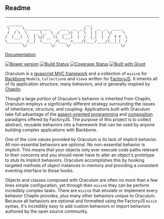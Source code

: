 Readme
------
------

```
 _______                             __
 \   _  \____________    ____  __ __|  |  __ __  _____
 /  / \  \_  __ \__  \ _/ ___\|  |  \  | |  |  \/     \
/  (___)  \  | \// __ \\  \___|  |  /  |_|  |  /  Y Y  \
\_______  /__|  (____  /\___  >____/|____/____/|__|_|  /
        \/           \/     \/                       \/
```

[Documentation](http://hackers.lookout.com/oraculum/README.md.html)

[![Bower version](https://badge.fury.io/bo/Oraculum.svg)](http://badge.fury.io/bo/Oraculum)
[![Build Status](https://travis-ci.org/egeste/oraculum.svg)](https://travis-ci.org/egeste/oraculum)
[![Coverage Status](https://img.shields.io/coveralls/egeste/oraculum.svg)](https://coveralls.io/r/egeste/oraculum?branch=master)
[![Built with Grunt](https://cdn.gruntjs.com/builtwith.png)](http://gruntjs.com/)

Oraculum is a [javascript MVC framework](http://todomvc.com/architecture-examples/oraculum/) and a collection of `mixin`s for [Backbone](http://backbonejs.org/) `Model`s, `Collection`s and `View`s written for [FactoryJS](https://github.com/lookout/factoryjs/). It inherits all of its application structure, many behaviors, and is generally inspired by [Chaplin](http://chaplinjs.org/).

Though a large portion of Oraculum's behavior is inherited from Chaplin, Oraculum employs a signficiantly different strategy surrounding the issues of inheritance, structure, and coupling. Applications built with Oraculum take full advantage of the [aspect-oriented programming](http://en.wikipedia.org/wiki/Aspect-oriented_programming) and [composition](http://en.wikipedia.org/wiki/Composition_over_inheritance) paradigms offered by FactoryJS. The purpose of this project is to collect abstract, reusable behaviors into a framework that  can be used by anyone building complex applications with Backbone.

One of the core values provided by Oraculum is its lack of implicit behavior. All non-essential behaviors are optional. No non-essential behavior is implicit. This means that your objects only ever execute code paths relevant to their concerns and you should never have to alter an object's prototype to stub its implicit behaviors. Oraculum accomplishes this by hooking targeted methods of object instances in-memory and providing a consistent eventing interface to those hooks.

Objects and classes composed with Oraculum are often no more than a few lines simple configuration, yet through their `mixin`s they can be perform incredibly complex tasks. There are `mixin`s that emulate or implement every behavior Chaplin provides, plus many other behaviors unique to Oraculum. Because all behaviors are optional and formatted using the FactoryJS `mixin` syntax, it's incredibly easy to add custom behaviors or import behaviors authored by the open source community.

